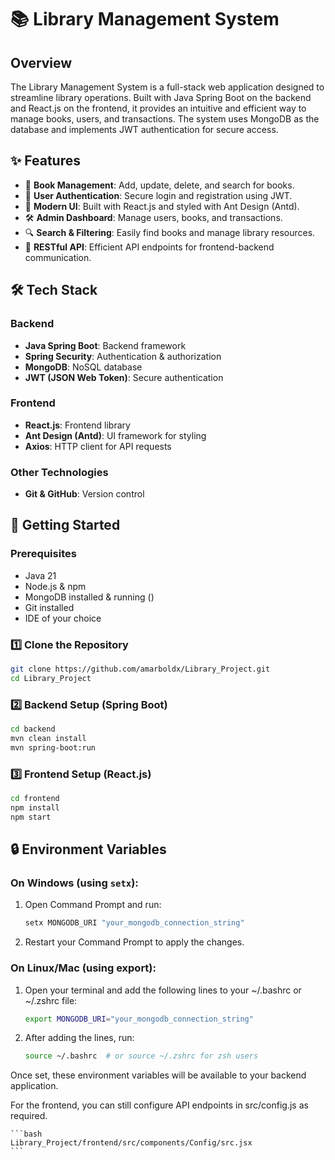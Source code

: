 # 📚 Library Management System

## Overview

The Library Management System is a full-stack web application designed to streamline library operations. Built with Java Spring Boot on the backend and React.js on the frontend, it provides an intuitive and efficient way to manage books, users, and transactions. The system uses MongoDB as the database and implements JWT authentication for secure access.

## ✨ Features

- 📖 **Book Management**: Add, update, delete, and search for books.
- 👥 **User Authentication**: Secure login and registration using JWT.
- 🎨 **Modern UI**: Built with React.js and styled with Ant Design (Antd).
- 🛠 **Admin Dashboard**: Manage users, books, and transactions.
- 🔍 **Search & Filtering**: Easily find books and manage library resources.
- 📡 **RESTful API**: Efficient API endpoints for frontend-backend communication.

## 🛠️ Tech Stack

### Backend
- **Java Spring Boot**: Backend framework
- **Spring Security**: Authentication & authorization
- **MongoDB**: NoSQL database
- **JWT (JSON Web Token)**: Secure authentication

### Frontend
- **React.js**: Frontend library
- **Ant Design (Antd)**: UI framework for styling
- **Axios**: HTTP client for API requests

### Other Technologies
- **Git & GitHub**: Version control

## 🚀 Getting Started

### Prerequisites
- Java 21
- Node.js & npm
- MongoDB installed & running ()
- Git installed
- IDE of your choice

### 1️⃣ Clone the Repository
```bash
git clone https://github.com/amarboldx/Library_Project.git
cd Library_Project
```

### 2️⃣ Backend Setup (Spring Boot)

```bash
cd backend
mvn clean install
mvn spring-boot:run
```

### 3️⃣ Frontend Setup (React.js)
```bash
cd frontend
npm install
npm start
```

## 🔒 Environment Variables

### On Windows (using `setx`):
1. Open Command Prompt and run:
   ```bash
   setx MONGODB_URI "your_mongodb_connection_string"
   ```
2. Restart your Command Prompt to apply the changes.

### On Linux/Mac (using export):
1. Open your terminal and add the following lines to your ~/.bashrc or ~/.zshrc file:
    ```bash
    export MONGODB_URI="your_mongodb_connection_string"
    ```
2. After adding the lines, run:
    ```bash
    source ~/.bashrc  # or source ~/.zshrc for zsh users
    ```

Once set, these environment variables will be available to your backend application.

For the frontend, you can still configure API endpoints in src/config.js as required.

    ```bash
    Library_Project/frontend/src/components/Config/src.jsx
    ```

